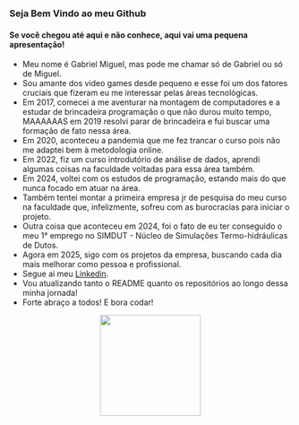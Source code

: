 <h3>Seja Bem Vindo ao meu Github</h3>
<h4>Se você chegou até aqui e não conhece, aqui vai uma pequena apresentação!</h4>

- Meu nome é Gabriel Miguel, mas pode me chamar só de Gabriel ou só de Miguel.
- Sou amante dos video games desde pequeno e esse foi um dos fatores cruciais que fizeram eu me interessar pelas áreas tecnológicas.
- Em 2017, comecei a me aventurar na montagem de computadores e a estudar de brincadeira programação o que não durou muito tempo, MAAAAAAS em 2019 resolvi parar de brincadeira e fui buscar uma formação de fato nessa área.
- Em 2020, aconteceu a pandemia que me fez trancar o curso pois não me adaptei bem à metodologia online.
- Em 2022, fiz um curso introdutório de análise de dados, aprendi algumas coisas na faculdade voltadas para essa área também.
- Em 2024, voltei com os estudos de programação, estando mais do que nunca focado em atuar na área.
- Também tentei montar a primeira empresa jr de pesquisa do meu curso na faculdade que, infelizmente, sofreu com as burocracias para iniciar o projeto.
- Outra coisa que aconteceu em 2024, foi o fato de eu ter conseguido o meu 1° emprego no SIMDUT - Núcleo de Simulações Termo-hidráulicas de Dutos.
- Agora em 2025, sigo com os projetos da empresa, buscando cada dia mais melhorar como pessoa e profissional.
- Segue ai meu <a href="https://www.linkedin.com/in/gabriel-miguel-97320b184/">Linkedin</a>.
- Vou atualizando tanto o README quanto os repositórios ao longo dessa minha jornada!
- Forte abraço a todos! E bora codar!
<div align="center">
  <a href="https://github.com/GMiguel99">
  <img height="180em" src="https://github-readme-stats.vercel.app/api?username=gmiguel99&show_icons=true&theme=dracula&include_all_commits=true&count_private=true"/>
</div>

